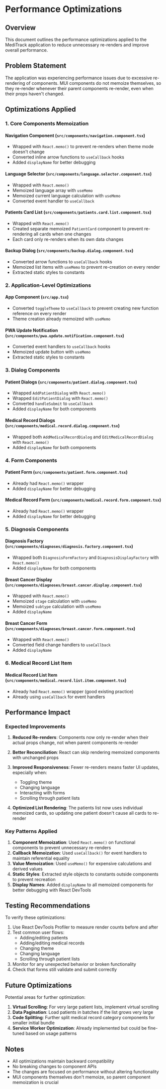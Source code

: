 # Performance Optimizations

## Overview
This document outlines the performance optimizations applied to the MediTrack application to reduce unnecessary re-renders and improve overall performance.

## Problem Statement
The application was experiencing performance issues due to excessive re-rendering of components. MUI components do not memoize themselves, so they re-render whenever their parent components re-render, even when their props haven't changed.

## Optimizations Applied

### 1. Core Components Memoization

#### Navigation Component (`src/components/navigation.component.tsx`)
- Wrapped with `React.memo()` to prevent re-renders when theme mode doesn't change
- Converted inline arrow functions to `useCallback` hooks
- Added `displayName` for better debugging

#### Language Selector (`src/components/language.selector.component.tsx`)
- Wrapped with `React.memo()`
- Memoized language array with `useMemo`
- Memoized current language calculation with `useMemo`
- Converted event handler to `useCallback`

#### Patients Card List (`src/components/patients.card.list.component.tsx`)
- Wrapped with `React.memo()`
- Created separate memoized `PatientCard` component to prevent re-rendering all cards when one changes
- Each card only re-renders when its own data changes

#### Backup Dialog (`src/components/backup.dialog.component.tsx`)
- Converted arrow functions to `useCallback` hooks
- Memoized list items with `useMemo` to prevent re-creation on every render
- Extracted static styles to constants

### 2. Application-Level Optimizations

#### App Component (`src/app.tsx`)
- Converted `toggleTheme` to `useCallback` to prevent creating new function reference on every render
- Theme creation already memoized with `useMemo`

#### PWA Update Notification (`src/components/pwa.update.notification.component.tsx`)
- Converted event handlers to `useCallback` hooks
- Memoized update button with `useMemo`
- Extracted static styles to constants

### 3. Dialog Components

#### Patient Dialogs (`src/components/patient.dialog.component.tsx`)
- Wrapped `AddPatientDialog` with `React.memo()`
- Wrapped `EditPatientDialog` with `React.memo()`
- Converted `handleSubmit` to `useCallback`
- Added `displayName` for both components

#### Medical Record Dialogs (`src/components/medical.record.dialog.component.tsx`)
- Wrapped both `AddMedicalRecordDialog` and `EditMedicalRecordDialog` with `React.memo()`
- Added `displayName` for both components

### 4. Form Components

#### Patient Form (`src/components/patient.form.component.tsx`)
- Already had `React.memo()` wrapper
- Added `displayName` for better debugging

#### Medical Record Form (`src/components/medical.record.form.component.tsx`)
- Already had `React.memo()` wrapper
- Added `displayName` for better debugging

### 5. Diagnosis Components

#### Diagnosis Factory (`src/components/diagnoses/diagnosis.factory.component.tsx`)
- Wrapped both `DiagnosisFormFactory` and `DiagnosisDisplayFactory` with `React.memo()`
- Added `displayName` for both components

#### Breast Cancer Display (`src/components/diagnoses/breast.cancer.display.component.tsx`)
- Wrapped with `React.memo()`
- Memoized `stage` calculation with `useMemo`
- Memoized `subtype` calculation with `useMemo`
- Added `displayName`

#### Breast Cancer Form (`src/components/diagnoses/breast.cancer.form.component.tsx`)
- Wrapped with `React.memo()`
- Converted field change handlers to `useCallback`
- Added `displayName`

### 6. Medical Record List Item

#### Medical Record List Item (`src/components/medical.record.list.item.component.tsx`)
- Already had `React.memo()` wrapper (good existing practice)
- Already using `useCallback` for event handlers

## Performance Impact

### Expected Improvements

1. **Reduced Re-renders**: Components now only re-render when their actual props change, not when parent components re-render
2. **Better Reconciliation**: React can skip rendering memoized components with unchanged props
3. **Improved Responsiveness**: Fewer re-renders means faster UI updates, especially when:
   - Toggling theme
   - Changing language
   - Interacting with forms
   - Scrolling through patient lists

4. **Optimized List Rendering**: The patients list now uses individual memoized cards, so updating one patient doesn't cause all cards to re-render

### Key Patterns Applied

1. **Component Memoization**: Used `React.memo()` on functional components to prevent unnecessary re-renders
2. **Callback Memoization**: Used `useCallback()` for event handlers to maintain referential equality
3. **Value Memoization**: Used `useMemo()` for expensive calculations and derived values
4. **Static Styles**: Extracted style objects to constants outside components to prevent recreation
5. **Display Names**: Added `displayName` to all memoized components for better debugging with React DevTools

## Testing Recommendations

To verify these optimizations:

1. Use React DevTools Profiler to measure render counts before and after
2. Test common user flows:
   - Adding/editing patients
   - Adding/editing medical records
   - Changing theme
   - Changing language
   - Scrolling through patient lists
3. Monitor for any unexpected behavior or broken functionality
4. Check that forms still validate and submit correctly

## Future Optimizations

Potential areas for further optimization:

1. **Virtual Scrolling**: For very large patient lists, implement virtual scrolling
2. **Data Pagination**: Load patients in batches if the list grows very large
3. **Code Splitting**: Further split medical record category components for smaller initial bundle
4. **Service Worker Optimization**: Already implemented but could be fine-tuned based on usage patterns

## Notes

- All optimizations maintain backward compatibility
- No breaking changes to component APIs
- The changes are focused on performance without altering functionality
- MUI components themselves don't memoize, so parent component memoization is crucial
